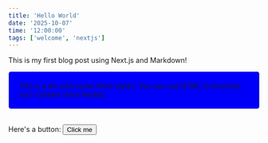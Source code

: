 ```yaml
---
title: 'Hello World'
date: '2025-10-07'
time: '12:00:00'
tags: ['welcome', 'nextjs']
---
```


This is my first blog post using Next.js and Markdown!

<div style="padding: 20px; border: 1px solid #ccc; border-radius: 5px; background-color: #0000f9;">
  This is a div with some inline styles. You can use HTML to structure your content more flexibly.
</div>

<br>

Here's a button: <button onClick="alert('Hello from inline HTML!')">Click me</button>
